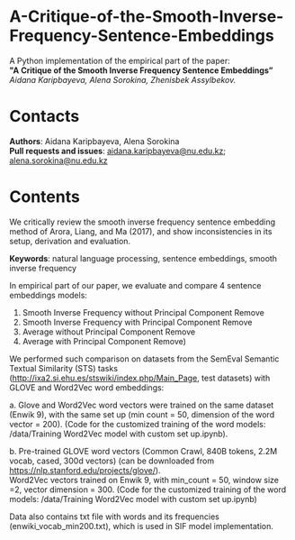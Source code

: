 # A-Critique-of-the-Smooth-Inverse-Frequency-Sentence-Embeddings

A Python implementation of the empirical part of the paper:\
**"A Critique of the Smooth Inverse Frequency Sentence Embeddings”** \
*Aidana Karipbayeva, Alena Sorokina, Zhenisbek Assylbekov.* 

# Contacts
**Authors**: Aidana Karipbayeva, Alena Sorokina\
**Pull requests and issues**: aidana.karipbayeva@nu.edu.kz; alena.sorokina@nu.edu.kz 

# Contents
We critically review the smooth inverse frequency sentence embedding method of Arora, Liang, and Ma (2017), and show inconsistencies in its setup, derivation and evaluation.

**Keywords**: natural language processing, sentence embeddings, smooth inverse frequency

In empirical part of our paper, we evaluate and compare 4 sentence embeddings models:
1.	Smooth Inverse Frequency without Principal Component Remove
2.	Smooth Inverse Frequency with Principal Component Remove
3.	Average without Principal Component Remove
4.	Average with Principal Component Remove) 


We performed such comparison on datasets from the SemEval Semantic Textual Similarity (STS) tasks (http://ixa2.si.ehu.es/stswiki/index.php/Main_Page, test datasets) with GLOVE and Word2Vec word embeddings:

a.	Glove and Word2Vec word vectors were trained on the same dataset (Enwik 9), with the same set up (min count = 50, dimension of the word vector = 200). (Code for the customized training of the word models: /data/Training Word2Vec model with custom set up.ipynb). 

b.	Pre-trained GLOVE word vectors (Common Crawl, 840B tokens, 2.2M vocab, cased, 300d vectors) (can be downloaded from https://nlp.stanford.edu/projects/glove/). \
	Word2Vec vectors trained on Enwik 9, with min_count = 50, window size =2, vector dimension = 300. (Code for the customized training of the word models: /data/Training Word2Vec model with custom set up.ipynb)

Data also contains txt file with words and its frequencies (enwiki_vocab_min200.txt), which is used in SIF model implementation. 
